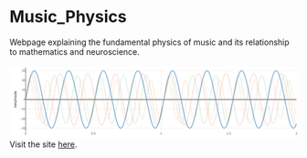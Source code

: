 # Music_Physics
Webpage explaining the fundamental physics of music and its relationship to mathematics and neuroscience.
<br><br>
<img src="Images/G_chord.png">
<br>
Visit the site <a href="https://dmccullor.github.io/Music_Physics/" target="_blank">here</a>.
